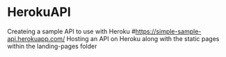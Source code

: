 # HerokuAPI
Createing a sample API to use with Heroku
#https://simple-sample-api.herokuapp.com/
Hosting an API on Heroku along with the static pages within the landing-pages folder

